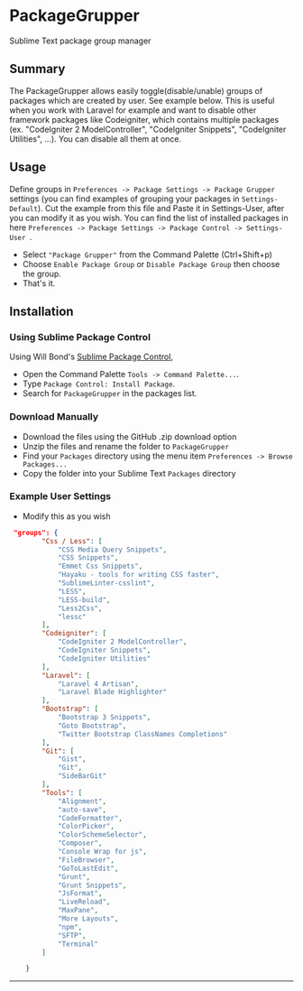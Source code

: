 # PackageGrupper
Sublime Text package group manager

## Summary
The PackageGrupper allows easily toggle(disable/unable) groups of packages which are created by user.
See example below. This is useful when you work with Laravel for example and want to disable other framework packages like Codeigniter, which contains multiple packages (ex. "CodeIgniter 2 ModelController", "CodeIgniter Snippets", "CodeIgniter Utilities", ...). You can disable all them at once.

## Usage
Define groups in `Preferences -> Package Settings -> Package Grupper ` settings (you can find examples of grouping your packages in `Settings-Default`).
Cut the example from this file and Paste it in  Settings-User, after you can modify it as you wish. You can find the list of installed packages in here `Preferences -> Package Settings -> Package Control -> Settings-User `.

* Select `"Package Grupper"` from the Command Palette (Ctrl+Shift+p)
* Choose `Enable Package Group` or `Disable Package Group` then choose the group.
* That's it.

## Installation

### Using Sublime Package Control

Using Will Bond's [Sublime Package Control](http://wbond.net/sublime_packages/package_control),

- Open the Command Palette `Tools -> Command Palette...`.
- Type `Package Control: Install Package`.
- Search for `PackageGrupper` in the packages list.

### Download Manually

* Download the files using the GitHub .zip download option
* Unzip the files and rename the folder to `PackageGrupper`
* Find your `Packages` directory using the menu item  `Preferences -> Browse Packages...`
* Copy the folder into your Sublime Text `Packages` directory

### Example User Settings

* Modify this as you wish

```json
 "groups": {
		"Css / Less": [
			"CSS Media Query Snippets",
			"CSS Snippets",
			"Emmet Css Snippets",
			"Hayaku - tools for writing CSS faster",
			"SublimeLinter-csslint",
			"LESS",
			"LESS-build",
			"Less2Css",
			"lessc"
		],
		"Codeigniter": [
			"CodeIgniter 2 ModelController",
			"CodeIgniter Snippets",
			"CodeIgniter Utilities"
		],
		"Laravel": [
			"Laravel 4 Artisan",
			"Laravel Blade Highlighter"
		],
		"Bootstrap": [
			"Bootstrap 3 Snippets",
			"Goto Bootstrap",
			"Twitter Bootstrap ClassNames Completions"
		],
		"Git": [
			"Gist",
			"Git",
			"SideBarGit"
		],
		"Tools": [
			"Alignment",
			"auto-save",
			"CodeFormatter",
			"ColorPicker",
			"ColorSchemeSelector",
			"Composer",
			"Console Wrap for js",
			"FileBrowser",
			"GoToLastEdit",
			"Grunt",
			"Grunt Snippets",
			"JsFormat",
			"LiveReload",
			"MaxPane",
			"More Layouts",
			"npm",
			"SFTP",
			"Terminal"
		]

	} 
```
---
